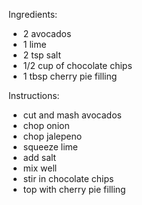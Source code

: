 Ingredients:
- 2 avocados
- 1 lime
- 2 tsp salt
- 1/2 cup of chocolate chips
- 1 tbsp cherry pie filling

Instructions:
- cut and mash avocados
- chop onion
- chop jalepeno
- squeeze lime
- add salt
- mix well
- stir in chocolate chips
- top with cherry pie filling
